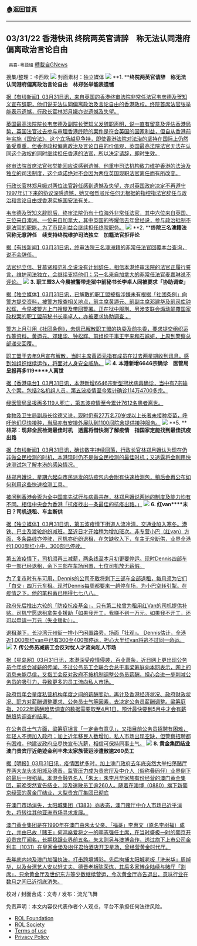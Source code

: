 ###  [:house:返回首頁](https://github.com/ourhimalayas/txt)
---


## 03/31/22 香港快讯 终院两英官请辞　称无法认同港府偏离政治言论自由
` 英喜-粵語組` [轉載自GNews](https://gnews.org/zh-hans/2265381/)

搜集/整理：卡西欧
![](https://assets.gnews.org/wp-content/uploads/2022/03/0331香港快訊.jpg)
封面素材：独立媒体
![](https://assets.gnews.org/wp-content/uploads/2022/03/2022-03-31-1.png)
**1. ****终院两英官请辞　称无法认同港府偏离政治言论自由　林郑张举能表遗憾**

[据【有线新闻】03月31日讯，来自英国的香港终审法院非常任法官韦彦德及贺知义宣布辞职，他们说无法认同偏离政治及言论自由的香港政权。终院首席法官张举能表示遗憾，行政长官林郑月娥亦说遗憾及失望。](http://cablenews.i-cable.com/ci/news/article/37/798085)

[英国最高法院院长韦彦德及副院长贺知义发辞职声明，说一直有留意及评估香港局势，英国法官过去参与审理香港终院的案件是符合英国的国家利益，但自从香港前年实施《国安法》，这个立场越见争持，即使香港法院对法治的坚持在国际上仍然备受尊重，但香港政权偏离政治及言论自由的价值观，英国最高法院法官无法在认同这个政权的同时继续担任香港的法官，所以决定请辞，即时生效。](http://cablenews.i-cable.com/ci/news/article/37/798085)

[终审法院首席法官张举能回应说感到遗憾，他重申司法机构致力维护香港的法治及独立的司法制度，这个承诺绝对不会因为两位英国现职法官离任而有所改变。](http://cablenews.i-cable.com/ci/news/article/37/798085)

[行政长官林郑月娥对两位法官辞任感到遗憾及失望，亦对英国政府决定不再遵守1997年订下来的协议深感遗憾，她又强烈驳斥任何无根据的指控指法官辞任与政治和言论自由或香港实施国安法有关。](http://cablenews.i-cable.com/ci/news/article/37/798085)

[韦彦德及贺知义辞职后，终审法院仍有十位海外非常任法官，其中六位来自英国、三位来自澳洲、一位来自加拿大，其中英国的岑耀信去年曾经说，参与政治抵制不是法官的职能，为了市民利益会继续担任终院职务。](http://cablenews.i-cable.com/ci/news/article/37/798085)
![](https://assets.gnews.org/wp-content/uploads/2022/03/2022-03-31-2.png)
**2. ****终院三名澳籍法官称无意辞任　续支持终院维护司法独立　加籍法官拒评论**

[据【有线新闻】03月31日讯，终审法院三名澳洲籍的非常任法官回覆本台查询，说不会辞任。](http://cablenews.i-cable.com/ci/news/article/37/798148)

[法官纪立信、甘慕贤和范礼全说没有计划辞任，相信本港终审法院的法官正履行誓言，维护司法独立，会继续支持他们；另一名来自加拿大的非常任法官麦嘉琳说不评论。](http://cablenews.i-cable.com/ci/news/article/37/798148)
![](https://assets.gnews.org/wp-content/uploads/2022/03/2022-03-31-3.png)
**3. ****职工盟****3****人今晨被警带走****狱中前秘书长李卓人同被要求「协助调查」**

[据【独立媒体】03月31日讯，已解散的职工盟被指涉嫌未有根据「社团条例」向警方提交资料，被警方搜查相关地点，前主席黄逎元、前副主席邓建华及前司库钟松辉，今早被警方上门搜屋及带回警署。正在狱中服刑、另涉支联会煽动颠覆国家政权案的职工盟前秘书长李卓人，亦被要求协助调查 。](https://www.inmediahk.net/node/社運/職工盟3人今晨被警帶走-獄中前秘書長李卓人同被要求「協助調查」)

[警方上月引用《社团条例》，去信已解散职工盟的执委及前执委，要求提交组织运作等资料。黄迺元、邓建华、钟松辉、前组织干事王宇来和石姵妍，上周到警察总部递交回覆。](https://www.inmediahk.net/node/社運/職工盟3人今晨被警帶走-獄中前秘書長李卓人同被要求「協助調查」)

[职工盟于去年9月宣布解散，当时主席黄迺元指有成员在过去两星期收到讯息，感到如组织继续运作，将面对人身安全威胁。](https://www.inmediahk.net/node/社運/職工盟3人今晨被警帶走-獄中前秘書長李卓人同被要求「協助調查」)
![](https://assets.gnews.org/wp-content/uploads/2022/03/2022-03-31-4.png)
**4. ****本港新增****6646****宗确诊　医管局呈报再多****119****人离世**

[据【香港电台】03月31日讯，本港新增6646宗新型冠状病毒确诊，当中有7宗输入个案，包括2名机组人员，第五波疫情至今累计确诊114万4700多宗。](https://news.rthk.hk/rthk/ch/component/k2/1641863-20220331.htm)

[经医管局呈报再多119人死亡，第五波疫情至今累计7612名患者离世。](https://news.rthk.hk/rthk/ch/component/k2/1641863-20220331.htm)

[食物及卫生局副局长徐德义说，现时仍有27万名70岁或以上长者未接种疫苗，呼吁他们尽快接种，当局亦有安排外展队到1100间院舍提供接种服务。](https://news.rthk.hk/rthk/ch/component/k2/1641863-20220331.htm)
![](https://assets.gnews.org/wp-content/uploads/2022/03/2022-03-31-5.png)
**5. ****林郑：现非全民检测最佳时机　透露将借快测了解疫情　指国家定能找到最佳抗疫出路**

[据【有线新闻】03月31日讯，确诊数字持续回落，行政长官林郑月娥认为现在仍非做全民检测的时机，本港现时仍不是做全民检测的最佳时机；又透露将会利用快速测试包了解本港的感染情况。](http://cablenews.i-cable.com/ci/news/article/37/798141)

[林郑月娥说，星期六起向市民派发的防疫包内会附有快速检测包，稍后会再公布如何利用这些快速检测工具。](http://cablenews.i-cable.com/ci/news/article/37/798141)

[被问到香港会否为全中国率先试行与病毒共存，林郑月娥说两地的制度及能力均有不同。相信中央会为香港「抗疫找出一条最佳的抗疫出路。」](http://cablenews.i-cable.com/ci/news/article/37/798141)
![](https://assets.gnews.org/wp-content/uploads/2022/03/2022-03-31-6.png)
**6. ****红****van****末日？司机退租、车主断供**

[据【独立媒体】03月31日讯，第五波疫情下街道人流冷清，交通业陷入寒冬。港铁、巴士及渡轮纷纷减班，至近日才开始稍为增加班次。非专营小巴（红van）方面，多条路线亦停驶，司机亦纷纷退租，在欠缺收入下，车主无奈断供，业界全港约1,000部红小中，300部已停驶。](https://www.inmediahk.net/node/運輸/紅van末日？司機退租、車主斷供)

[第五波疫情下，司机须再三减薪，两条线至本月初更要停运。现时Dennis四部车中一部已经退租，余下三部在车场闲置，七位司机放无薪假。](https://www.inmediahk.net/node/運輸/紅van末日？司機退租、車主斷供)

[为了复市时有车可用，Dennis的公司不敢将剩下三部车全部退租，每月须为它们「白交」四万元车租。现时Dennis每周都要来一趟停车场，为小巴空转引掣。在疫情之下，他的笔积蓄已用得七七八八。](https://www.inmediahk.net/node/運輸/紅van末日？司機退租、車主斷供)

[政府先后推出六轮的「防疫抗疫基金」，只有第二轮曾为租用红Van的司机提供补贴。司机宁愿退租拿失业援助「如果我开工，我赚不到一万元。如果我不开工，还可以申请一万元（失业援助）」。](https://www.inmediahk.net/node/運輸/紅van末日？司機退租、車主斷供)

[退租潮下，长沙湾元州街一排小巴闲置路旁，场面「壮观」。 Dennis估计，全港近1,000部红van中已有300至400部停运，担心大半红van将逃不过同一命运。](https://www.inmediahk.net/node/運輸/紅van末日？司機退租、車主斷供)
![](https://assets.gnews.org/wp-content/uploads/2022/03/2022-03-31-7.png)
**7. ****传公务员减薪****工会反对忧人才流向私人巿场**

[据【星岛网】03月31日讯，本港深受疫情侵袭，百业萧条，近日网上更出现公务员今年或会减薪的传闻，不过公务员工会联合会总干事梁筹庭向本网表示，网上的消息未能尽信，又指工会反对政府不按机制调整公务员薪酬，担心会进一步削减公务员的吸引力，导致更多的员工流向私人巿场。](https://std.stheadline.com/realtime/article/1824796/即時-港聞-傳公務員減薪-工會反對憂人才流向私人巿場)

[政府每年会量度私营机构年度之间的薪酬变动，再计及香港经济状况、政府财政状况、职方对薪酬调整要求、公务员士气等因素，去决定公务员薪酬调整。梁筹庭指，2022年薪酬趋势调查的数据需要取至4月1日，预计最快要到5月中才会有薪酬趋势调查的结果。](https://std.stheadline.com/realtime/article/1824796/即時-港聞-傳公務員減薪-工會反對憂人才流向私人巿場)

[在公务员士气方面，梁筹庭坦言「一定会有意见」，又指目前公务员招聘有困难，年轻人不想加入政府；加上近年移民人数增加，私人巿场出现空缺，但警察招聘都有困难，他建议政府应尽快宣布冻薪，相信可保持同事士气。](https://std.stheadline.com/realtime/article/1824796/即時-港聞-傳公務員減薪-工會反對憂人才流向私人巿場)
![](https://assets.gnews.org/wp-content/uploads/2022/03/2022-03-31-8.png)
**8. ****黄金集团结业****澳门贵宾厅近绝迹****金利丰朱太家族营运****涉遣散逾****260****员工**

[据【明报】03月31日讯，疫情困扰多时，加上澳门政府去年底突然大举扫荡赌厅界两大龙头太阳城及德晋，监管压力成为贵宾厅及中介人（俗称叠码仔）业界倒下的最后一根稻草。本港金融界名人「朱太」朱李月华家族有份经营的澳门黄金集团，前晚突然宣告结业，涉及遣散员工逾260人。随着在澳博（0880）旗下新葡京经营的黄金厅结业，大型贵宾厅集团已彻底](https://news.mingpao.com/pns/經濟/article/20220331/s00004/1648663954495/黃金集團結業-澳門貴賓廳近絕迹-金利豐朱太家族營運-涉遣散逾260員工)

[在澳门市场消失，太阳城集团（1383）亦表态，澳门赌厅中介人市场已近乎消失，将转往其他亚洲市场寻求发展。](https://news.mingpao.com/pns/經濟/article/20220331/s00004/1648663954495/黃金集團結業-澳門貴賓廳近絕迹-金利豐朱太家族營運-涉遣散逾260員工)

[澳门黄金集团是在1990年在澳门由朱太父亲、「福哥」李惠文（原名李树福）成立，并由已故「赌王」何鸿燊爱将之一的李志强任主席，在当时盛极一时的葡京开设贵宾厅闻名，长期稳踞业界前五名。朱太则另与澳博合作，透过旗下上市公司金利丰（1031）在皇家金堡及凼仔君怡酒店开卫星场，曾经营黄金时代厅。](https://news.mingpao.com/pns/經濟/article/20220331/s00004/1648663954495/黃金集團結業-澳門貴賓廳近絕迹-金利豐朱太家族營運-涉遣散逾260員工)

[去年底内地及澳门加强执法，打击跨境博彩，先后拘捕太阳城老板「洗米华」周焯华，以及台湾艺人安以轩丈夫、德晋老板陈荣炼，其后多家博企陆续与赌厅「割席」，只余黄金厅及世纪东方等少数继续营运，今次黄金厅亦告退出，意味行业在数月之间已近彻底消失。](https://news.mingpao.com/pns/經濟/article/20220331/s00004/1648663954495/黃金集團結業-澳門貴賓廳近絕迹-金利豐朱太家族營運-涉遣散逾260員工)

校对 / 封面合成：文粤 / 发布：流光飞舞

 

免责声明：本文内容仅代表作者个人观点，平台不承担任何法律风险。

- [ROL Foundation](https://rolfoundation.org/)
- [ROL Society](https://rolsociety.org/)
- [Terms of use](https://gnews.org/terms-of-use-3/)
- [Privacy Policy](https://gnews.org/privacy-policy/)
